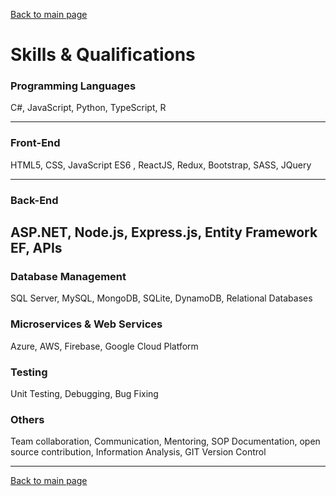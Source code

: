 [Back to main page](./../README.md)

# Skills & Qualifications

### Programming Languages
 C#, JavaScript, Python, TypeScript, R

---

###  Front-End
HTML5, CSS, JavaScript ES6 , ReactJS, 
Redux, Bootstrap, SASS, JQuery

---

### Back-End
ASP.NET, Node.js, Express.js, Entity 
Framework EF, APIs
---

###  Database Management
 SQL Server, MySQL, MongoDB, SQLite, 
DynamoDB, Relational Databases

###   Microservices & Web Services
Azure, AWS, Firebase, Google Cloud 
Platform

###    Testing
Unit Testing, Debugging, Bug Fixing

###     Others

Team collaboration, Communication, 
Mentoring, SOP Documentation, open 
source contribution, Information Analysis, 
GIT Version Control

---

[Back to main page](./../README.md)
